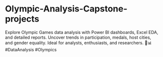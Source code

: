 # Olympic-Analysis-Capstone-projects
Explore Olympic Games data analysis with Power BI dashboards, Excel EDA, and detailed reports. Uncover trends in participation, medals, host cities, and gender equality. Ideal for analysts, enthusiasts, and researchers. 🏅📊 #DataAnalysis #Olympics
